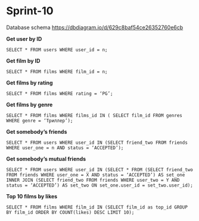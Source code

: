 # Sprint-10
Database schema
https://dbdiagram.io/d/629c8baf54ce26352760e6cb

__Get user by  ID__

`SELECT * FROM users
WHERE user_id = n;`

__Get film by ID__

`SELECT * FROM films
WHERE film_id = n;`

__Get films by rating__

`SELECT * FROM films
WHERE rating = ‘PG’;`

__Get films by genre__

`SELECT * FROM films
WHERE films_id IN (
SELECT film_id FROM genres
WHERE genre = ‘Триллер’);`

__Get somebody’s friends__

`SELECT * FROM users
WHERE user_id IN
(SELECT friend_two FROM friends
WHERE user_one = n AND status = ‘ACCEPTED’);`

__Get somebody’s mutual friends__

`SELECT * FROM users
WHERE user_id IN
(SELECT * FROM
(SELECT friend_two FROM friends
WHERE user_one = X AND status = ‘ACCEPTED’) AS set_one
INNER JOIN
(SELECT friend_two FROM friends
WHERE user_two = Y AND status = ‘ACCEPTED’) AS set_two
ON set_one.user_id = set_two.user_id);`



__Top 10 films by likes__

`SELECT * FROM films
WHERE film_id IN
(SELECT film_id as top_id
GROUP BY film_id
ORDER BY COUNT(likes) DESC
LIMIT 10);
`
